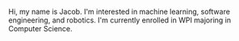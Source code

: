 Hi, my name is Jacob.
I'm interested in machine learning, software engineering, and robotics.
I'm currently enrolled in WPI majoring in Computer Science.
